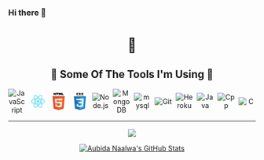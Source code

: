 ### Hi there 👋

<!--
**AubidaNaalwa/AubidaNaalwa** is a ✨ _special_ ✨ repository because its `README.md` (this file) appears on your GitHub profile.

Here are some ideas to get you started:

- 🔭 I’m currently working on ...
- 🌱 I’m currently learning ...
- 👯 I’m looking to collaborate on ...
- 🤔 I’m looking for help with ...
- 💬 Ask me about ...
- 📫 How to reach me: ...
- 😄 Pronouns: ...
- ⚡ Fun fact: ...
-->


<div align="center">
<h1 style="text-align:center;"> 🦡</h1>

<h2 style="text-align:center;"> 🔧 Some Of The Tools I'm Using 🔬</h2>

<div style='display:flex; justify-content:space-between; align-items:center;'>

<img  alt="JavaScript" width="35px" src="https://upload.wikimedia.org/wikipedia/commons/thumb/9/99/Unofficial_JavaScript_logo_2.svg/768px-Unofficial_JavaScript_logo_2.svg.png"/>

<img  alt="React" width="35px" src="https://raw.githubusercontent.com/github/explore/80688e429a7d4ef2fca1e82350fe8e3517d3494d/topics/react/react.png" />

<img  alt="HTML5" width="35px" src="https://raw.githubusercontent.com/github/explore/80688e429a7d4ef2fca1e82350fe8e3517d3494d/topics/html/html.png" />

<img  alt="CSS3" width="35px" src="https://raw.githubusercontent.com/github/explore/80688e429a7d4ef2fca1e82350fe8e3517d3494d/topics/css/css.png" />

<img  alt="Node.js" width="35px" src="https://img.icons8.com/color/452/nodejs.png" />

<img  alt="MongoDB" width="35px" src="https://cdn.iconscout.com/icon/free/png-512/mongodb-5-1175140.png" />

<img  alt="mysql" width="35px" src="https://findicons.com/files/icons/977/rrze/720/database_mysql.png" />

<img  alt="Git" width="35px" src="https://git-scm.com/images/logos/downloads/Git-Icon-1788C.png" />

<img alt="Heroku" width="35px" src="https://slack-files2.s3-us-west-2.amazonaws.com/avatars/2018-07-10/396072065317_f8b9a63ed67ca0368c6e_512.png"/>

<img alt="Java" width="35px" src="https://cdn.iconscout.com/icon/free/png-512/java-43-569305.png"/>

<img alt="Cpp" width="35px" src="https://user-images.githubusercontent.com/42747200/46140125-da084900-c26d-11e8-8ea7-c45ae6306309.png"/>

<img alt="C" width="35px" src="https://cdn.iconscout.com/icon/free/png-512/c-programming-569564.png"/>

</div>

---

<div style='list-style-type: none;  display:flex; justify-content:center; align-items:center; flex-direction:column'>
  <div style='margin-bottom:12px'>
    <a href="https://github.com/AubidaNaalwa/AubidaNaalwa">
      <img align="center" src="https://github-readme-stats.vercel.app/api/top-langs/?username=AubidaNaalwa&hide=c%2B%2B,c%23&theme=cobalt&langs_count=5&layout=compact" />
    </a>
  </div>
  <div>
    <a href="https://github.com/AubidaNaalwa/AubidaNaalwa">
      <img align="center" src="https://github-readme-stats.vercel.app/api?username=AubidaNaalwa&show_icons=true&line_height=27&count_private=true&hide=stars&theme=cobalt" alt="Aubida Naalwa's GitHub Stats" />
    </a>
  </div>
</div>
</div>
